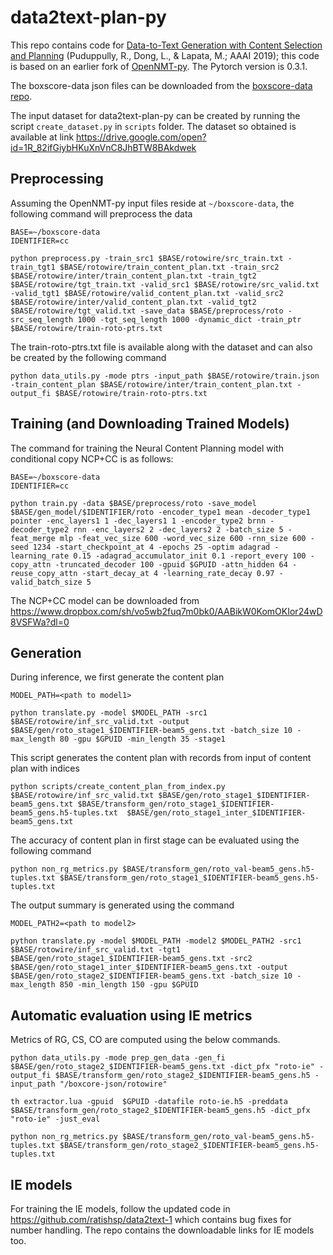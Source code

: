 # data2text-plan-py

This repo contains code for [Data-to-Text Generation with Content Selection and Planning](https://arxiv.org/abs/1809.00582) (Puduppully, R., Dong, L., & Lapata, M.; AAAI 2019); this code is based on an earlier fork of [OpenNMT-py](https://github.com/OpenNMT/OpenNMT-py). The Pytorch version is 0.3.1.

The boxscore-data json files can be downloaded from the [boxscore-data repo](https://github.com/harvardnlp/boxscore-data).

The input dataset for data2text-plan-py can be created by running the script ```create_dataset.py``` in ```scripts``` folder.
The dataset so obtained is available at link https://drive.google.com/open?id=1R_82ifGiybHKuXnVnC8JhBTW8BAkdwek

## Preprocessing
Assuming the OpenNMT-py input files reside at `~/boxscore-data`, the following command will preprocess the data

```
BASE=~/boxscore-data
IDENTIFIER=cc

python preprocess.py -train_src1 $BASE/rotowire/src_train.txt -train_tgt1 $BASE/rotowire/train_content_plan.txt -train_src2 $BASE/rotowire/inter/train_content_plan.txt -train_tgt2 $BASE/rotowire/tgt_train.txt -valid_src1 $BASE/rotowire/src_valid.txt -valid_tgt1 $BASE/rotowire/valid_content_plan.txt -valid_src2 $BASE/rotowire/inter/valid_content_plan.txt -valid_tgt2 $BASE/rotowire/tgt_valid.txt -save_data $BASE/preprocess/roto -src_seq_length 1000 -tgt_seq_length 1000 -dynamic_dict -train_ptr $BASE/rotowire/train-roto-ptrs.txt
```

The train-roto-ptrs.txt file is available along with the dataset and can also be created by the following command
```
python data_utils.py -mode ptrs -input_path $BASE/rotowire/train.json -train_content_plan $BASE/rotowire/inter/train_content_plan.txt -output_fi $BASE/rotowire/train-roto-ptrs.txt
```

## Training (and Downloading Trained Models)
The command for training the Neural Content Planning model with conditional copy NCP+CC is as follows:
```
BASE=~/boxscore-data
IDENTIFIER=cc

python train.py -data $BASE/preprocess/roto -save_model $BASE/gen_model/$IDENTIFIER/roto -encoder_type1 mean -decoder_type1 pointer -enc_layers1 1 -dec_layers1 1 -encoder_type2 brnn -decoder_type2 rnn -enc_layers2 2 -dec_layers2 2 -batch_size 5 -feat_merge mlp -feat_vec_size 600 -word_vec_size 600 -rnn_size 600 -seed 1234 -start_checkpoint_at 4 -epochs 25 -optim adagrad -learning_rate 0.15 -adagrad_accumulator_init 0.1 -report_every 100 -copy_attn -truncated_decoder 100 -gpuid $GPUID -attn_hidden 64 -reuse_copy_attn -start_decay_at 4 -learning_rate_decay 0.97 -valid_batch_size 5
```
The NCP+CC model can be downloaded from  https://www.dropbox.com/sh/vo5wb2fuq7m0bk0/AABikW0KomOKIor24wD8VSFWa?dl=0

## Generation
During inference, we first generate the content plan

```
MODEL_PATH=<path to model1>

python translate.py -model $MODEL_PATH -src1 $BASE/rotowire/inf_src_valid.txt -output $BASE/gen/roto_stage1_$IDENTIFIER-beam5_gens.txt -batch_size 10 -max_length 80 -gpu $GPUID -min_length 35 -stage1 
```

This script generates the content plan with records from input of content plan with indices
```
python scripts/create_content_plan_from_index.py $BASE/rotowire/inf_src_valid.txt $BASE/gen/roto_stage1_$IDENTIFIER-beam5_gens.txt $BASE/transform_gen/roto_stage1_$IDENTIFIER-beam5_gens.h5-tuples.txt  $BASE/gen/roto_stage1_inter_$IDENTIFIER-beam5_gens.txt
```

The accuracy of content plan in first stage can be evaluated using the following command
```
python non_rg_metrics.py $BASE/transform_gen/roto_val-beam5_gens.h5-tuples.txt $BASE/transform_gen/roto_stage1_$IDENTIFIER-beam5_gens.h5-tuples.txt 
```

The output summary is generated using the command
```
MODEL_PATH2=<path to model2>

python translate.py -model $MODEL_PATH -model2 $MODEL_PATH2 -src1 $BASE/rotowire/inf_src_valid.txt -tgt1 $BASE/gen/roto_stage1_$IDENTIFIER-beam5_gens.txt -src2 $BASE/gen/roto_stage1_inter_$IDENTIFIER-beam5_gens.txt -output $BASE/gen/roto_stage2_$IDENTIFIER-beam5_gens.txt -batch_size 10 -max_length 850 -min_length 150 -gpu $GPUID
```

## Automatic evaluation using IE metrics
Metrics of RG, CS, CO are computed using the below commands.
```
python data_utils.py -mode prep_gen_data -gen_fi $BASE/gen/roto_stage2_$IDENTIFIER-beam5_gens.txt -dict_pfx "roto-ie" -output_fi $BASE/transform_gen/roto_stage2_$IDENTIFIER-beam5_gens.h5 -input_path "/boxcore-json/rotowire"

th extractor.lua -gpuid  $GPUID -datafile roto-ie.h5 -preddata $BASE/transform_gen/roto_stage2_$IDENTIFIER-beam5_gens.h5 -dict_pfx "roto-ie" -just_eval

python non_rg_metrics.py $BASE/transform_gen/roto_val-beam5_gens.h5-tuples.txt $BASE/transform_gen/roto_stage2_$IDENTIFIER-beam5_gens.h5-tuples.txt 
```

## IE models
For training the IE models, follow the updated code in https://github.com/ratishsp/data2text-1 which contains bug fixes for number handling. The repo contains the downloadable links for IE models too.
